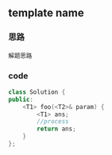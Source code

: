 ## template name

### 思路
```
解题思路
```

### code
```c++
class Solution {
public:
    <T1> foo(<T2>& param) {
        <T1> ans;
        //process
        return ans;
    }
};
```